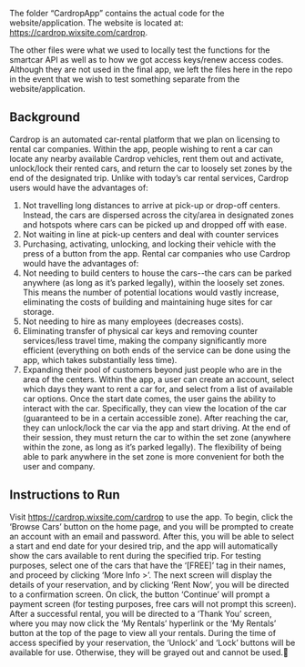 The folder “CardropApp” contains the actual code for the website/application. The website is located at: https://cardrop.wixsite.com/cardrop.

The other files were what we used to locally test the functions for the smartcar API as well as to how we got access keys/renew access codes. Although they are not used in the final app, we left the files here in the repo in the event that we wish to test something separate from the website/application. 

## Background
Cardrop is an automated car-rental platform that we plan on licensing to rental car companies. Within the app, people wishing to rent a car can locate any nearby available Cardrop vehicles, rent them out and activate, unlock/lock their rented cars, and return the car to loosely set zones by the end of the designated trip. 
Unlike with today’s car rental services, Cardrop users would have the advantages of:
1) Not travelling long distances to arrive at pick-up or drop-off centers. Instead, the cars are dispersed across the city/area in designated zones and hotspots where cars can be picked up and dropped off with ease. 
2) Not waiting in line at pick-up centers and deal with counter services
3) Purchasing, activating, unlocking, and locking their vehicle with the press of a button from the app.
Rental car companies who use Cardrop would have the advantages of:
1) Not needing to build centers to house the cars--the cars can be parked anywhere (as long as it’s parked legally), within the loosely set zones. This means the number of potential locations would vastly increase, eliminating the costs of building and maintaining huge sites for car storage.
2) Not needing to hire as many employees (decreases costs).
3) Eliminating transfer of physical car keys and removing counter services/less travel time, making the company significantly more efficient (everything on both ends of the service can be done using the app, which takes substantially less time).
4) Expanding their pool of customers beyond just people who are in the area of the centers.
Within the app, a user can create an account, select which days they want to rent a car for, and select from a list of available car options.
Once the start date comes, the user gains the ability to interact with the car. Specifically, they can view the location of the car (guaranteed to be in a certain accessible zone). After reaching the car, they can unlock/lock the car via the app and start driving. At the end of their session, they must return the car to within the set zone (anywhere within the zone, as long as it’s parked legally). The flexibility of being able to park anywhere in the set zone is more convenient for both the user and company.

## Instructions to Run
Visit https://cardrop.wixsite.com/cardrop to use the app. To begin, click the ‘Browse Cars’ button on the home page, and you will be prompted to create an account with an email and password. After this, you will be able to select a start and end date for your desired trip, and the app will automatically show the cars available to rent during the specified trip. 
For testing purposes, select one of the cars that have the ‘[FREE]’ tag in their names, and proceed by clicking ‘More Info >’. The next screen will display the details of your reservation, and by clicking ‘Rent Now’, you will be directed to a confirmation screen. On click, the button ‘Continue’ will prompt a payment screen (for testing purposes, free cars will not prompt this screen). 
After a successful rental, you will be directed to a ‘Thank You’ screen, where you may now click the ‘My Rentals’ hyperlink or the ‘My Rentals’ button at the top of the page to view all your rentals. During the time of access specified by your reservation, the ‘Unlock’ and ‘Lock’ buttons will be available for use. Otherwise, they will be grayed out and cannot be used.
